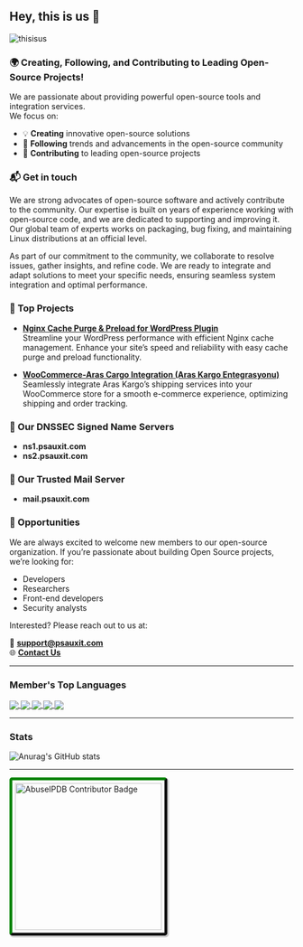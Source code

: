 ## Hey, this is us :wave:

![thisisus](https://user-images.githubusercontent.com/25556606/216186940-bc89ceb7-9029-4453-a98e-8a1339be528e.png)

### 🌍 Creating, Following, and Contributing to Leading Open-Source Projects!

We are passionate about providing powerful open-source tools and integration services.  
We focus on:

- 💡 **Creating** innovative open-source solutions
- 🔄 **Following** trends and advancements in the open-source community
- 🤝 **Contributing** to leading open-source projects

### 📬 Get in touch
We are strong advocates of open-source software and actively contribute to the community. Our expertise is built on years of experience working with open-source code, and we are dedicated to supporting and improving it. Our global team of experts works on packaging, bug fixing, and maintaining Linux distributions at an official level.

As part of our commitment to the community, we collaborate to resolve issues, gather insights, and refine code. We are ready to integrate and adapt solutions to meet your specific needs, ensuring seamless system integration and optimal performance.

### 🌟 Top Projects

- **[Nginx Cache Purge & Preload for WordPress Plugin](https://github.com/psaux-it/nginx-fastcgi-cache-purge-and-preload)**  
  Streamline your WordPress performance with efficient Nginx cache management. Enhance your site’s speed and reliability with easy cache purge and preload functionality.

- **[WooCommerce-Aras Cargo Integration (Aras Kargo Entegrasyonu)](https://github.com/psaux-it/woocommerce-aras-kargo)**  
  Seamlessly integrate Aras Kargo’s shipping services into your WooCommerce store for a smooth e-commerce experience, optimizing shipping and order tracking.

### 🔐 Our DNSSEC Signed Name Servers
- **ns1.psauxit.com**
- **ns2.psauxit.com**

### 📧 Our Trusted Mail Server
- **mail.psauxit.com**

### 🚀 Opportunities
We are always excited to welcome new members to our open-source organization. If you’re passionate about building Open Source projects, we’re looking for:

- Developers
- Researchers
- Front-end developers
- Security analysts

Interested? Please reach out to us at:

📧 **[support@psauxit.com](mailto:support@psauxit.com)**  
🌐 **[Contact Us](https://www.psauxit.com/contact/)**

___
### Member's Top Languages

<a href="https://github.com/anuraghazra/github-readme-stats">
  <img align="center" src="https://github-readme-stats.vercel.app/api/top-langs/?username=dupdup&layout=compact&hide_title=true" />
</a>
<a href="https://github.com/anuraghazra/github-readme-stats">
  <img align="center" src="https://github-readme-stats.vercel.app/api/top-langs/?username=acdinc&layout=compact&hide_title=true" />
</a>
<a href="https://github.com/anuraghazra/github-readme-stats">
  <img align="center" src="https://github-readme-stats.vercel.app/api/top-langs/?username=sbeyzayildiz&layout=compact&hide_title=true" />
</a>
<a href="https://github.com/anuraghazra/github-readme-stats">
  <img align="center" src="https://github-readme-stats.vercel.app/api/top-langs/?username=Kristina0000488&layout=compact&hide_title=true" />
</a>
<a href="https://github.com/anuraghazra/github-readme-stats">
  <img align="center" src="https://github-readme-stats.vercel.app/api/top-langs/?username=burakerenel&layout=compact&hide_title=true" />
</a>

___
### Stats

![Anurag's GitHub stats](https://github-readme-stats.vercel.app/api?username=hsntgm&show_icons=true&theme=transparent&hide_title=true&include_all_commits=true)

___
<a href="https://www.abuseipdb.com/user/50466" title="AbuseIPDB is an IP address blacklist for webmasters and sysadmins to report IP addresses engaging in abusive behavior on their networks">
	<img src="https://www.abuseipdb.com/contributor/50466.svg" alt="AbuseIPDB Contributor Badge" style="width: 260px;border-radius: 5px;border-top: 5px solid #058403;border-right: 5px solid #111;border-bottom: 5px solid #111;border-left: 5px solid #058403;padding: 5px;box-shadow: 2px 2px 1px 1px rgba(0, 0, 0, .2);">
</a>
